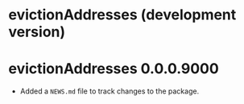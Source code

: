 # evictionAddresses (development version)

# evictionAddresses 0.0.0.9000

- Added a `NEWS.md` file to track changes to the package.
